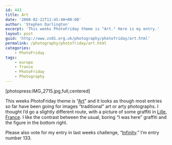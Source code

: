 ```yaml
---
id: 443
title: Art
date: '2008-02-22T11:45:40+00:00'
author: 'Stephen Darlington'
excerpt: 'This weeks PhotoFriday theme is "Art." Here is my entry.'
layout: post
guid: 'http://www.zx81.org.uk/photography/photofriday/art.html'
permalink: /photography/photofriday/art.html
categories:
    - PhotoFriday
tags:
    - europe
    - france
    - PhotoFriday
    - Photography
---
```


\[photopress:IMG\_2715.jpg,full,centered\]

This weeks PhotoFriday theme is “[Art](http://www.photofriday.com/archives/challenge/000748.php)” and it looks as though most entries so far have been going for images “traditional” art or arty photographs. I thought I’d go a slightly different route, with a picture of some graffiti in [Lille](/travel/lille-2006.html), [France](/travel/alps-to-riviera-france-2005.html). I like the contrast between the usual, boring “I was here” graffiti and the figure in the bottom right.

Please also vote for my entry in last weeks challenge, “[Infinity](http://www.photofriday.com/linkviewer.php?id=746).” I’m entry number 133.